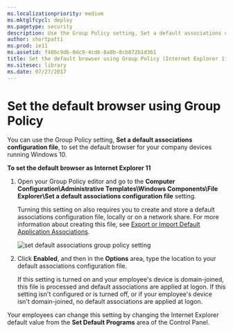 ```yaml
---
ms.localizationpriority: medium
ms.mktglfcycl: deploy
ms.pagetype: security
description: Use the Group Policy setting, Set a default associations configuration file, to set the default browser for your company devices running Windows 10.
author: shortpatti
ms.prod: ie11
ms.assetid: f486c9db-0dc9-4cd6-8a0b-8cb872b1d361
title: Set the default browser using Group Policy (Internet Explorer 11 for IT Pros)
ms.sitesec: library
ms.date: 07/27/2017
---
```



# Set the default browser using Group Policy
You can use the Group Policy setting, **Set a default associations configuration file**, to set the default browser for your company devices running Windows 10.

 **To set the default browser as Internet Explorer 11**

1.  Open your Group Policy editor and go to the **Computer Configuration\Administrative Templates\\Windows Components\\File Explorer\\Set a default associations configuration file** setting.<p>
Turning this setting on also requires you to create and store a default associations configuration file, locally or on a network share. For more information about creating this file, see [Export or Import Default Application Associations]( https://go.microsoft.com/fwlink/p/?LinkId=618268).

    ![set default associations group policy setting](images/setdefaultbrowsergp.png)

2.  Click **Enabled**, and then in the **Options** area, type the location to your default associations configuration file.<p>
If this setting is turned on and your employee's device is domain-joined, this file is processed and default associations are applied at logon. If this setting isn't configured or is turned off, or if your employee's device isn't domain-joined, no default associations are applied at logon.

Your employees can change this setting by changing the Internet Explorer default value from the **Set Default Programs** area of the Control Panel.

 

 



